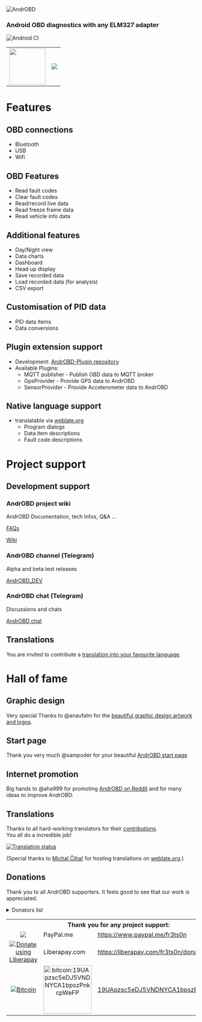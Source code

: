![AndrOBD](fastlane/metadata/android/en-US/images/tvBanner.png)

### Android OBD diagnostics with any ELM327 adapter

![Android CI](https://github.com/fr3ts0n/AndrOBD/workflows/Android%20CI/badge.svg)

<table>
<tr>
  <td>
    <a href="https://f-droid.org/packages/com.fr3ts0n.ecu.gui.androbd/">
      <img width="96" height="96" src="fastlane/metadata/android/en-US/images/icon.png"/>
    </a>
  </td>
  <td>
    <a href="https://f-droid.org/packages/com.fr3ts0n.ecu.gui.androbd/">
      <img src="https://f-droid.org/wiki/images/0/06/F-Droid-button_get-it-on.png"/>
    </a>
  </td>
</tr>
</table>

# Features

## OBD connections

* Bluetooth
* USB
* Wifi

## OBD Features

* Read fault codes
* Clear fault codes
* Read/record live data
* Read freeze frame data
* Read vehicle info data

## Additional features

* Day/Night view
* Data charts
* Dashboard
* Head up display
* Save recorded data
* Load recorded data (for analysis)
* CSV export

## Customisation of PID data

+ PID data items
+ Data conversions

## Plugin extension support

- Development: [AndrOBD-Plugin repository](https://github.com/fr3ts0n/AndrOBD-Plugin)
- Available Plugins:
  - MQTT publisher - Publish OBD data to MQTT broker
  - GpsProvider - Provide GPS data to AndrOBD
  - SensorProvider - Provide Accelerometer data to AndrOBD

## Native language support
 
+ translatable via [weblate.org](https://hosted.weblate.org/projects/androbd/strings/)
  + Program dialogs
  + Data item descriptions
  + Fault code descriptions

# Project support

## Development support

### AndrOBD project wiki

AndrOBD Documentation, tech Infos, Q&A ...

[FAQs](https://github.com/fr3ts0n/AndrOBD/wiki/Frequently-asked-questions)

[Wiki](https://github.com/fr3ts0n/AndrOBD/wiki)

### AndrOBD channel (Telegram)

Alpha and beta test releases

[AndrOBD_DEV](https://t.me/AndrOBD_dev)

### AndrOBD chat (Telegram)

Discussions and chats

[AndrOBD chat](https://t.me/joinchat/G60ltQv5CCEQ94BZ5yWQbg)

## Translations

You are invited to contribute a [translation into your favourite language](https://hosted.weblate.org/engage/androbd/).

# Hall of fame

## Graphic design

Very special Thanks to @anaufalm for the
[beautiful graphic design artwork and logos](https://steemit.com/utopian-io/@naufal/my-design-logo-for-androbd-valid-commit-and-added-to-v2-0-3).

## Start page

Thank you very much @sampoder for your beautiful [AndrOBD start page](https://fr3ts0n.github.io/AndrOBD/)

## Internet promotion

Big hands to @aha999 for promoting [AndrOBD on Reddit](https://www.reddit.com/r/AndrOBD/) and for many ideas to improve AndrOBD.

## Translations

Thanks to all hard-working translators for their [contributions](https://hosted.weblate.org/engage/androbd/).
<br>You all do a incredible job!

[![Translation status](https://hosted.weblate.org/widgets/androbd/-/multi-auto.svg)](https://hosted.weblate.org/engage/androbd/?utm_source=widget)

(Special thanks to [Michal Čihař](https://github.com/nijel) for hosting translations on [weblate.org](http://weblate.org/).)

## Donations

Thank you to all AndrOBD supporters.
It feels good to see that our work is appreciated.
<details>
  <summary>Donators list</summary>
  
| Date | Supporter | Donation  |
|------|-----------|----------:|
| 2018/02 | John Zimmerer | $10 |
| 2018/12 | Martin Bourdoiseau | €20 |
| 2019/06 | Jeffrey O'Connell | $10 |
| 2019/08 | Christoph Schmid | €10 |
| 2020/01 | Glenn Fowler | $5 |
| 2020/02 | Klemen Skerbiš | €5 |
| 2020/06 | Jairus Martin | $10 |
| 2020/06 | rusefi llc | €25 |
| 2020/07 | Klemen Skerbiš | €5 |
</details>
<table>
  <tr>
    <th colspan="3">Thank you for any project support:</th>
  </tr>
  <tr>
    <td align="center"><a href="https://www.paypal.me/fr3ts0n"><img src="https://www.paypalobjects.com/en_GB/i/btn/btn_donate_LG.gif"/></a></td>
    <td>PayPal.me</td>
    <td><a href="https://www.paypal.me/fr3ts0n">https://www.paypal.me/fr3ts0n</a></td>
  </tr>
  <tr>
    <td align="center">
      <a href="https://liberapay.com/fr3ts0n/donate"><img alt="Donate using Liberapay" src="https://liberapay.com/assets/widgets/donate.svg"></a>
    </td>
    <td>Liberapay.com</td>
    <td>
      <a href="https://liberapay.com/fr3ts0n/donate">https://liberapay.com/fr3ts0n/donate</a>
    </td>
  </tr>
  <tr>
    <td align="center"><a href="bitcoin:19UApzsc5eDJ5VNDNYCA1bpszPnkcpWeFP"><img src="https://bitcoin.org/img/icons/logotop.svg" alt="Bitcoin"/></a></td>
    <td align="center"><a href="bitcoin:19UApzsc5eDJ5VNDNYCA1bpszPnkcpWeFP"><img src="manual/bitcoin_qr_code.png" alt="bitcoin:19UApzsc5eDJ5VNDNYCA1bpszPnkcpWeFP" width="128px" height="128px"></a></td>
    <td><a href="bitcoin:19UApzsc5eDJ5VNDNYCA1bpszPnkcpWeFP">19UApzsc5eDJ5VNDNYCA1bpszPnkcpWeFP</a></td>
  </tr>
</table>
